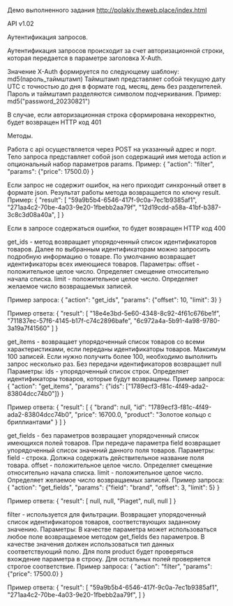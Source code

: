 Демо выполненного задания 
http://polakiv.theweb.place/index.html


API v1.02

Аутентификация запросов.

Аутентификация запросов происходит за счет авторизационной строки, которая передается в параметре заголовка X-Auth.

Значение X-Auth формируется по следующему шаблону:
md5(пароль_таймштамп)
Таймштамп представляет собой текущую дату UTC с точностью до дня в формате год, месяц, день без разделителей.
Пароль и таймштамп разделяются символом подчеркивания.
Пример:
md5("password_20230821")

В случае, если авторизационная строка сформирована некорректно, будет возвращен HTTP код 401

Методы.

Работа с api осуществляется через POST на указанный адрес и порт. Тело запроса представляет собой json содержащий имя метода action и опциональный набор параметров params.
Пример:
{
	"action": "filter",
	"params": {"price": 17500.0}
}

Если запрос не содержит ошибок, на него приходит синхронный ответ в формате json. Результат работы метода возвращается по ключу result.
Пример:
{
	"result": [
	"59a9b5b4-6546-417f-9c0a-7ec1b9385af1",
	"271aa4c2-70be-4a03-9e20-1fbebb2aa79f",
	"12d19cdd-a58a-41bf-b387-3c8c3d08a40a",
	]
}

Если в запросе содержаться ошибки, то будет возвращен HTTP код 400

get_ids - метод возвращает упорядоченный список идентификаторов товаров. Далее по выбранным идентификаторам можно запросить подробную информацию о товаре. По умолчанию возвращает идентификаторы всех имеющиеся товаров.
Параметры:
offset - положительное целое число. Определяет смещение относительно начала списка.
limit - положительное целое число. Определяет желаемое число возвращаемых записей.

Пример запроса:
{
	"action": "get_ids",
	"params": {"offset": 10, "limit": 3}
}

Пример ответа:
{
	"result": [
	"18e4e3bd-5e60-4348-8c92-4f61c676be1f",
	"711837ec-57f6-4145-b17f-c74c2896bafe",
	"6c972a4a-5b91-4a98-9780-3a19a7f41560"
	]
}


get_items - возвращает упорядоченный список товаров со всеми характеристиками, если переданы идентификаторы товаров. Максимум 100 записей. Если нужно получить более 100, необходимо выполнить запрос несколько раз. Без передачи идентификаторов возвращает null
Параметры:
ids - упорядоченный список строк. Определяет идентификаторы товаров, которые будут возвращены.
Пример запроса:
{
	"action": "get_items",
	"params": {"ids": ["1789ecf3-f81c-4f49-ada2-83804dcc74b0"]}
}

Пример ответа:
{
	"result": [
		{
		"brand": null,
		"id": "1789ecf3-f81c-4f49-ada2-83804dcc74b0",
		"price": 16700.0,
		"product": "Золотое кольцо с бриллиантами"
		}
	]
}



get_fields - без параметров возвращает упорядоченный список имеющихся полей товаров. При передаче параметра field возвращает упорядоченный список значений данного поля товаров.
Параметры:
field - строка. Должна содержать действительное название поля товара.
offset - положительное целое число. Определяет смещение относительно начала списка.
limit - положительное целое число. Определяет желаемое число возвращаемых записей.
Пример запроса:
{
	"action": "get_fields",
	"params": {"field": "brand", "offset": 3, "limit": 5}
}

Пример ответа:
{
	"result": [
	null,
	null,
	"Piaget",
	null,
	null
	]
}

filter - используется для фильтрации. Возвращает упорядоченный список идентификаторов товаров, соответствующих заданному значению.
Параметры:
В качестве параметра может использоваться любое поле возвращаемое методом get_fields без параметров. В качестве значения должен использоваться тип данных соответствующий полю. Для поля product будет проверяться вхождение параметра в строку. Для остальных полей проверяется строгое соответствие.
Пример запроса:
{
	"action": "filter",
	"params": {"price": 17500.0}
}

Пример ответа:
{
	"result": [
	"59a9b5b4-6546-417f-9c0a-7ec1b9385af1",
	"271aa4c2-70be-4a03-9e20-1fbebb2aa79f",
	]
}

